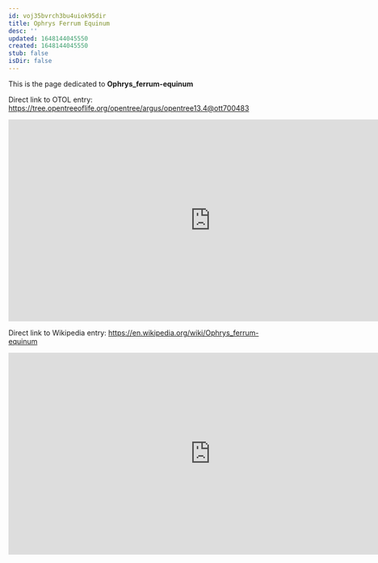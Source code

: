 ```yaml
---
id: voj35bvrch3bu4uiok95dir
title: Ophrys Ferrum Equinum
desc: ''
updated: 1648144045550
created: 1648144045550
stub: false
isDir: false
---
```

This is the page dedicated to **Ophrys_ferrum-equinum**


Direct link to OTOL entry: https://tree.opentreeoflife.org/opentree/argus/opentree13.4@ott700483



<html>
    <body>
    <iframe src="https://tree.opentreeoflife.org/opentree/argus/opentree13.4@ott700483"
    width="800" height="400" frameborder="0" allowfullscreen> </iframe>
    </body>
</html>
    


Direct link to Wikipedia entry: https://en.wikipedia.org/wiki/Ophrys_ferrum-equinum



<html>
    <body>
    <iframe src="https://en.wikipedia.org/wiki/Ophrys_ferrum-equinum"
    width="800" height="400" frameborder="0" allowfullscreen> </iframe>
    </body>
</html>
    
